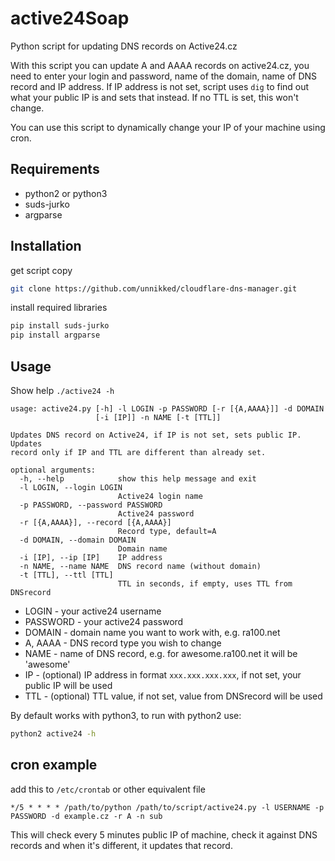 # active24Soap

Python script for updating DNS records on Active24.cz

With this script you can update A and AAAA records on active24.cz, you need
to enter your login and password, name of the domain, name of DNS record and IP
address. If IP address is not set, script uses ```dig``` to find out what your
public IP is and sets that instead. If no TTL is set, this won't change.

You can use this script to dynamically change your IP of your machine using
cron.

## Requirements

+   python2 or python3
+   suds-jurko
+   argparse

## Installation

get script copy

```bash
git clone https://github.com/unnikked/cloudflare-dns-manager.git
```

install required libraries

```bash
pip install suds-jurko
pip install argparse
```

## Usage

Show help ```./active24 -h```

```none
usage: active24.py [-h] -l LOGIN -p PASSWORD [-r [{A,AAAA}]] -d DOMAIN
                   [-i [IP]] -n NAME [-t [TTL]]

Updates DNS record on Active24, if IP is not set, sets public IP. Updates
record only if IP and TTL are different than already set.

optional arguments:
  -h, --help            show this help message and exit
  -l LOGIN, --login LOGIN
                        Active24 login name
  -p PASSWORD, --password PASSWORD
                        Active24 password
  -r [{A,AAAA}], --record [{A,AAAA}]
                        Record type, default=A
  -d DOMAIN, --domain DOMAIN
                        Domain name
  -i [IP], --ip [IP]    IP address
  -n NAME, --name NAME  DNS record name (without domain)
  -t [TTL], --ttl [TTL]
                        TTL in seconds, if empty, uses TTL from DNSrecord
```

+   LOGIN - your active24 username
+   PASSWORD - your active24 password
+   DOMAIN - domain name you want to work with, e.g. ra100.net
+   A, AAAA - DNS record type you wish to change
+   NAME - name of DNS record, e.g. for awesome.ra100.net it will be 'awesome'
+   IP - (optional) IP address in format ```xxx.xxx.xxx.xxx```, if not set,
your public IP will be used
+   TTL - (optional) TTL value, if not set, value from DNSrecord will be used


By default works with python3, to run with python2 use:

```bash
python2 active24 -h
```

## cron example

add this to ```/etc/crontab``` or other equivalent file

```crontab
*/5 * * * * /path/to/python /path/to/script/active24.py -l USERNAME -p PASSWORD -d example.cz -r A -n sub
```

This will check every 5 minutes public IP of machine, check it against DNS records and when it's different, it updates that record.


